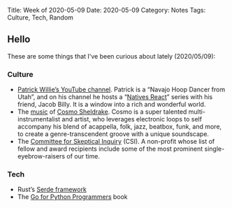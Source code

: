 Title: Week of 2020-05-09
Date: 2020-05-09
Category: Notes
Tags: Culture, Tech, Random


## Hello

These are some things that I've been curious about lately (2020/05/09):

### Culture
* [Patrick Willie’s YouTube channel](https://www.youtube.com/user/MagikDragon/about). Patrick is a “Navajo Hoop Dancer from Utah”, and on his channel he hosts a “[Natives React](https://www.youtube.com/watch?v=9CKphsu9M-U)” series with his friend, Jacob Billy. It is a window into a rich and wonderful world.
* The [music](https://www.youtube.com/watch?v=11vHDlFByPg) of [Cosmo Sheldrake](https://en.wikipedia.org/wiki/Cosmo_Sheldrake). Cosmo is a super talented multi-instrumentalist and artist, who leverages electronic loops to self accompany his blend of acappella, folk, jazz, beatbox, funk, and more, to create a genre-transcendent groove with a unique soundscape.
* The [Committee for Skeptical Inquiry](https://en.wikipedia.org/wiki/Committee_for_Skeptical_Inquiry) (CSI). A non-profit whose list of fellow and award recipients include some of the most prominent single-eyebrow-raisers of our time.

### Tech

* Rust’s [Serde framework](https://serde.rs/)
* The [Go for Python Programmers](https://golang-for-python-programmers.readthedocs.io/en/latest/) book
